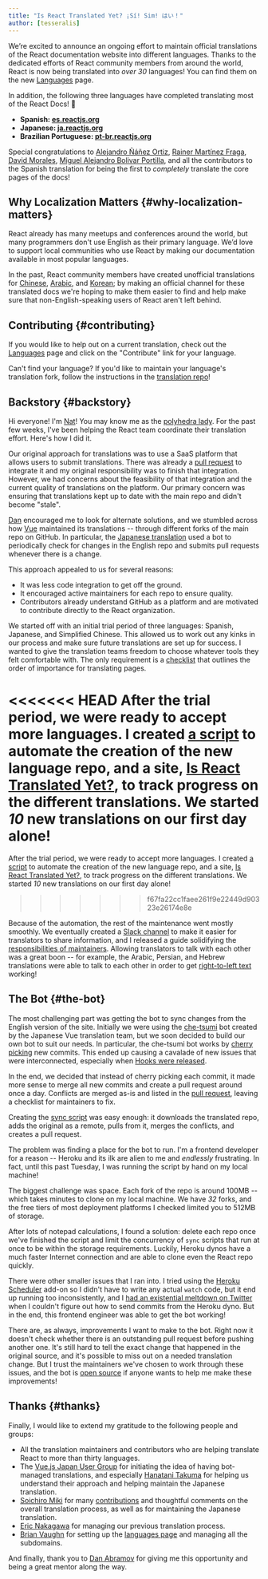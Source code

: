 ```yaml
---
title: "Is React Translated Yet? ¡Sí! Sim! はい！"
author: [tesseralis]
---
```


We’re excited to announce an ongoing effort to maintain official translations of the React documentation website into different languages. Thanks to the dedicated efforts of React community members from around the world, React is now being translated into *over 30* languages! You can find them on the new [Languages](/languages) page.

In addition, the following three languages have completed translating most of the React Docs! 🎉

* **Spanish: [es.reactjs.org](https://es.reactjs.org)**
* **Japanese: [ja.reactjs.org](https://ja.reactjs.org)**
* **Brazilian Portuguese: [pt-br.reactjs.org](https://pt-br.reactjs.org)**

Special congratulations to [Alejandro Ñáñez Ortiz](https://github.com/alejandronanez), [Rainer Martínez Fraga](https://github.com/carburo), [David Morales](https://github.com/dmorales), [Miguel Alejandro Bolivar Portilla](https://github.com/Darking360), and all the contributors to the Spanish translation for being the first to *completely* translate the core pages of the docs!

## Why Localization Matters {#why-localization-matters}

React already has many meetups and conferences around the world, but many programmers don't use English as their primary language. We’d love to support local communities who use React by making our documentation available in most popular languages.

In the past, React community members have created unofficial translations for [Chinese](https://github.com/discountry/react), [Arabic](https://wiki.hsoub.com/React), and [Korean](https://github.com/reactjs/ko.reactjs.org/issues/4); by making an official channel for these translated docs we're hoping to make them easier to find and help make sure that non-English-speaking users of React aren't left behind.

## Contributing {#contributing}

If you would like to help out on a current translation, check out the [Languages](/languages) page and click on the "Contribute" link for your language.

Can't find your language? If you'd like to maintain your language's translation fork, follow the instructions in the [translation repo](https://github.com/reactjs/reactjs.org-translation#starting-a-new-translation)!

## Backstory {#backstory}

Hi everyone! I'm [Nat](https://twitter.com/tesseralis)! You may know me as the [polyhedra lady](https://www.youtube.com/watch?v=Ew-UzGC8RqQ). For the past few weeks, I've been helping the React team coordinate their translation effort. Here's how I did it.

Our original approach for translations was to use a SaaS platform that allows users to submit translations. There was already a [pull request](https://github.com/reactjs/reactjs.org/pull/873) to integrate it and my original responsibility was to finish that integration. However, we had concerns about the feasibility of that integration and the current quality of translations on the platform. Our primary concern was ensuring that translations kept up to date with the main repo and didn't become "stale".

[Dan](https://twitter.com/dan_abramov) encouraged me to look for alternate solutions, and we stumbled across how [Vue](https://vuejs.org) maintained its translations -- through different forks of the main repo on GitHub. In particular, the [Japanese translation](https://jp.vuejs.org) used a bot to periodically check for changes in the English repo and submits pull requests whenever there is a change.

This approach appealed to us for several reasons:

* It was less code integration to get off the ground.
* It encouraged active maintainers for each repo to ensure quality.
* Contributors already understand GitHub as a platform and are motivated to contribute directly to the React organization.

We started off with an initial trial period of three languages: Spanish, Japanese, and Simplified Chinese. This allowed us to work out any kinks in our process and make sure future translations are set up for success. I wanted to give the translation teams freedom to choose whatever tools they felt comfortable with. The only requirement is a [checklist](https://github.com/reactjs/reactjs.org-translation/blob/main/PROGRESS.template.md) that outlines the order of importance for translating pages. 

<<<<<<< HEAD
After the trial period, we were ready to accept more languages. I created [a script](https://github.com/reactjs/reactjs.org-translation/blob/main/scripts/create.js) to automate the creation of the new language repo, and a site, [Is React Translated Yet?](https://isreacttranslatedyet.com), to track progress on the different translations. We started *10* new translations on our first day alone!
=======
After the trial period, we were ready to accept more languages. I created [a script](https://github.com/reactjs/reactjs.org-translation/blob/master/scripts/create.js) to automate the creation of the new language repo, and a site, [Is React Translated Yet?](https://translations.reactjs.org), to track progress on the different translations. We started *10* new translations on our first day alone!
>>>>>>> f67fa22cc1faee261f9e22449d90323e26174e8e

Because of the automation, the rest of the maintenance went mostly smoothly. We eventually created a [Slack channel](https://rt-slack-invite.herokuapp.com) to make it easier for translators to share information, and I released a guide solidifying the [responsibilities of maintainers](https://github.com/reactjs/reactjs.org-translation/blob/main/maintainer-guide.md). Allowing translators to talk with each other was a great boon -- for example, the Arabic, Persian, and Hebrew translations were able to talk to each other in order to get [right-to-left text](https://en.wikipedia.org/wiki/Right-to-left) working!

## The Bot {#the-bot}

The most challenging part was getting the bot to sync changes from the English version of the site. Initially we were using the [che-tsumi](https://github.com/vuejs-jp/che-tsumi) bot created by the Japanese Vue translation team, but we soon decided to build our own bot to suit our needs. In particular, the che-tsumi bot works by [cherry picking](https://git-scm.com/docs/git-cherry-pick) new commits. This ended up causing a cavalade of new issues that were interconnected, especially when [Hooks were released](/blog/2019/02/06/react-v16.8.0.html).

In the end, we decided that instead of cherry picking each commit, it made more sense to merge all new commits and create a pull request around once a day. Conflicts are merged as-is and listed in the [pull request](https://github.com/reactjs/pt-BR.reactjs.org/pull/114), leaving a checklist for maintainers to fix.

Creating the [sync script](https://github.com/reactjs/reactjs.org-translation/blob/main/scripts/sync.js) was easy enough: it downloads the translated repo, adds the original as a remote, pulls from it, merges the conflicts, and creates a pull request.

The problem was finding a place for the bot to run. I'm a frontend developer for a reason -- Heroku and its ilk are alien to me and *endlessly* frustrating. In fact, until this past Tuesday, I was running the script by hand on my local machine!

The biggest challenge was space. Each fork of the repo is around 100MB -- which takes minutes to clone on my local machine. We have *32* forks, and the free tiers of most deployment platforms I checked limited you to 512MB of storage. 

After lots of notepad calculations, I found a solution: delete each repo once we've finished the script and limit the concurrency of `sync` scripts that run at once to be within the storage requirements. Luckily, Heroku dynos have a much faster Internet connection and are able to clone even the React repo quickly.

There were other smaller issues that I ran into. I tried using the [Heroku Scheduler](https://elements.heroku.com/addons/scheduler) add-on so I didn't have to write any actual `watch` code, but it end up running too inconsistently, and I [had an existential meltdown on Twitter](https://twitter.com/tesseralis/status/1097387938088796160) when I couldn't figure out how to send commits from the Heroku dyno. But in the end, this frontend engineer was able to get the bot working!

There are, as always, improvements I want to make to the bot. Right now it doesn't check whether there is an outstanding pull request before pushing another one. It's still hard to tell the exact change that happened in the original source, and it's possible to miss out on a needed translation change. But I trust the maintainers we've chosen to work through these issues, and the bot is [open source](https://github.com/reactjs/reactjs.org-translation) if anyone wants to help me make these improvements!

## Thanks {#thanks}

Finally, I would like to extend my gratitude to the following people and groups:

 * All the translation maintainers and contributors who are helping translate React to more than thirty languages.
 * The [Vue.js Japan User Group](https://github.com/vuejs-jp) for initiating the idea of having bot-managed translations, and especially [Hanatani Takuma](https://github.com/potato4d) for helping us understand their approach and helping maintain the Japanese translation.
 * [Soichiro Miki](https://github.com/smikitky) for many [contributions](https://github.com/reactjs/reactjs.org/pull/1636) and thoughtful comments on the overall translation process, as well as for maintaining the Japanese translation.
 * [Eric Nakagawa](https://github.com/ericnakagawa) for managing our previous translation process.
 * [Brian Vaughn](https://github.com/bvaughn) for setting up the [languages page](/languages) and managing all the subdomains.

 And finally, thank you to [Dan Abramov](https://twitter.com/dan_abramov) for giving me this opportunity and being a great mentor along the way.

